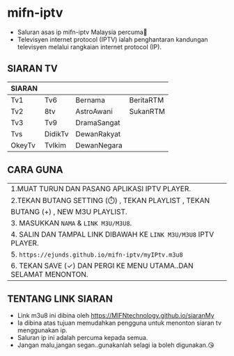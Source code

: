 # mifn-iptv
* Saluran asas ip mifn-iptv Malaysia percuma👏
* Televisyen internet protocol (IPTV) ialah penghantaran kandungan televisyen melalui rangkaian internet protocol (IP).

## SIARAN TV
| SIARAN | | | |  
|--|--|--|--|
|Tv1|Tv6|Bernama|BeritaRTM|
|Tv2|8tv|AstroAwani|SukanRTM|
|Tv3|Tv9|DramaSangat||
|Tvs|DidikTv|DewanRakyat||
|OkeyTv|TvIkim|DewanNegara||
## CARA GUNA
| |
|-|
|1.MUAT TURUN DAN PASANG APLIKASI IPTV PLAYER.|
|2.TEKAN BUTANG SETTING (⏱️) , TEKAN PLAYLIST , TEKAN BUTANG (+) , NEW M3U PLAYLIST.|
|3. MASUKKAN `NAMA` & `LINK M3U/M3U8`.
|4. SALIN DAN TAMPAL LINK DIBAWAH KE `LINK M3U/M3U8` IPTV PLAYER.|
|5. `https://ejunds.github.io/mifn-iptv/myIPtv.m3u8`|
|6. TEKAN SAVE (✓) DAN PERGI KE MENU UTAMA..DAN SELAMAT MENONTON.|

## TENTANG LINK SIARAN
 * Link m3u8 ini dibina oleh https://MIFNtechnology.github.io/siaranMy
 * Ia dibina atas tujuan memudahkan pengguna untuk menonton siaran tv menggunakan ip.
 * Saluran ip ini adalah percuma kepada semua.
 * Jangan malu,jangan segan..gunakanlah selagi ia boleh digunakan.😘

